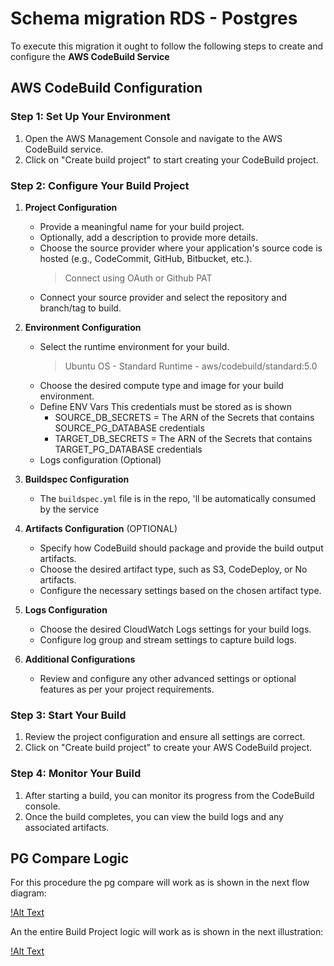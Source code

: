 # Schema migration RDS - Postgres

To execute this migration it ought to follow the following steps to create and configure the **AWS CodeBuild Service**

## AWS CodeBuild Configuration

### Step 1: Set Up Your Environment

1. Open the AWS Management Console and navigate to the AWS CodeBuild service.
2. Click on "Create build project" to start creating your CodeBuild project.

### Step 2: Configure Your Build Project

1. **Project Configuration**

   - Provide a meaningful name for your build project.
   - Optionally, add a description to provide more details.
   - Choose the source provider where your application's source code is hosted (e.g., CodeCommit, GitHub, Bitbucket, etc.).
     > Connect using OAuth or Github PAT
   - Connect your source provider and select the repository and branch/tag to build.

2. **Environment Configuration**

   - Select the runtime environment for your build.
     > Ubuntu OS - Standard Runtime - aws/codebuild/standard:5.0
   - Choose the desired compute type and image for your build environment.
   - Define ENV Vars
     This credentials must be stored as is shown
     - SOURCE_DB_SECRETS = The ARN of the Secrets that contains SOURCE_PG_DATABASE credentials
     - TARGET_DB_SECRETS = The ARN of the Secrets that contains TARGET_PG_DATABASE credentials
   - Logs configuration (Optional)

3. **Buildspec Configuration**

   - The `buildspec.yml` file is in the repo, 'll be automatically consumed by the service

4. **Artifacts Configuration** (OPTIONAL)

   - Specify how CodeBuild should package and provide the build output artifacts.
   - Choose the desired artifact type, such as S3, CodeDeploy, or No artifacts.
   - Configure the necessary settings based on the chosen artifact type.

5. **Logs Configuration**

   - Choose the desired CloudWatch Logs settings for your build logs.
   - Configure log group and stream settings to capture build logs.

6. **Additional Configurations**
   - Review and configure any other advanced settings or optional features as per your project requirements.

### Step 3: Start Your Build

1. Review the project configuration and ensure all settings are correct.
2. Click on "Create build project" to create your AWS CodeBuild project.

### Step 4: Monitor Your Build

1. After starting a build, you can monitor its progress from the CodeBuild console.
2. Once the build completes, you can view the build logs and any associated artifacts.

## PG Compare Logic

For this procedure the pg compare will work as is shown in the next flow diagram:

[!Alt Text](assets/pg_compare_flow.png "PG Compare Flow")

An the entire Build Project logic will work as is shown in the next illustration:

[!Alt Text](assets/codebuild_flow.png "CodeBuild Diagram")

